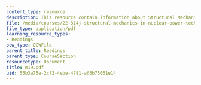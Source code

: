 ```yaml
---
content_type: resource
description: This resource contain information about Structural Mechanics.
file: /media/courses/22-314j-structural-mechanics-in-nuclear-power-technology-fall-2006/55b3a75e2cf24ebe4781af3b75061e14_m19.pdf
file_type: application/pdf
learning_resource_types:
- Readings
ocw_type: OCWFile
parent_title: Readings
parent_type: CourseSection
resourcetype: Document
title: m19.pdf
uid: 55b3a75e-2cf2-4ebe-4781-af3b75061e14
---
```


